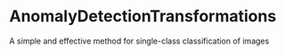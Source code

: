 # AnomalyDetectionTransformations
A simple and effective method for single-class classification of images
